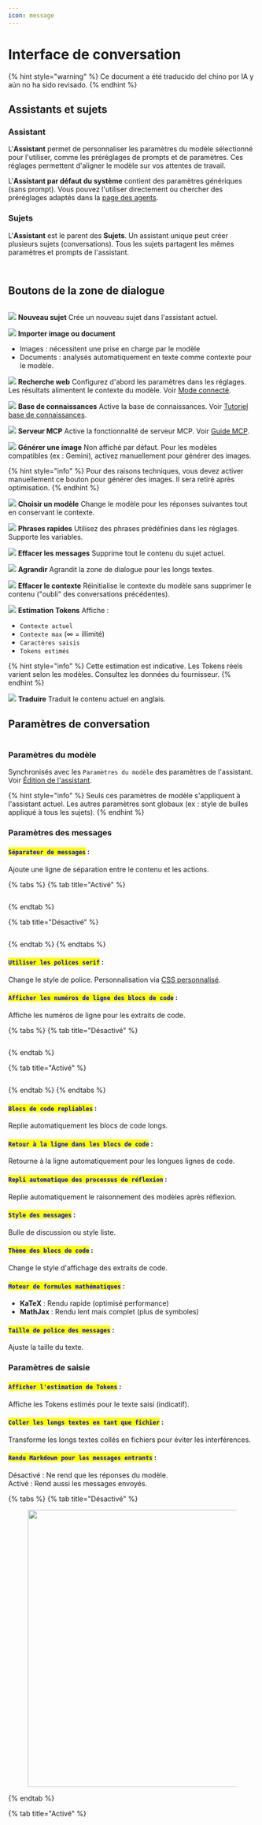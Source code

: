 ```yaml
---
icon: message
---
```

# Interface de conversation


{% hint style="warning" %}
Ce document a été traducido del chino por IA y aún no ha sido revisado.
{% endhint %}




## Assistants et sujets

### Assistant

L'**Assistant** permet de personnaliser les paramètres du modèle sélectionné pour l'utiliser, comme les préréglages de prompts et de paramètres. Ces réglages permettent d'aligner le modèle sur vos attentes de travail.

L'**Assistant par défaut du système** contient des paramètres génériques (sans prompt). Vous pouvez l'utiliser directement ou chercher des préréglages adaptés dans la [page des agents](agents.md).

### Sujets

L'**Assistant** est le parent des **Sujets**. Un assistant unique peut créer plusieurs sujets (conversations). Tous les sujets partagent les mêmes paramètres et prompts de l'assistant.

<figure><img src="../../.gitbook/assets/image (4) (1) (1).png" alt=""><figcaption></figcaption></figure>

<figure><img src="../../.gitbook/assets/image (5) (1) (1) (1).png" alt=""><figcaption></figcaption></figure>

## Boutons de la zone de dialogue

<figure><img src="../../.gitbook/assets/对话界面/对话框.png" alt=""><figcaption></figcaption></figure>

![](../../.gitbook/assets/对话界面/新话题.png) **Nouveau sujet** Crée un nouveau sujet dans l'assistant actuel.

![](../../.gitbook/assets/对话界面/上传图片或文档.png) **Importer image ou document**  
- Images : nécessitent une prise en charge par le modèle  
- Documents : analysés automatiquement en texte comme contexte pour le modèle.

![](../../.gitbook/assets/对话界面/网络搜索.png) **Recherche web** Configurez d'abord les paramètres dans les réglages. Les résultats alimentent le contexte du modèle. Voir [Mode connecté](../../websearch/).

![](../../.gitbook/assets/对话界面/知识库.png) **Base de connaissances** Active la base de connaissances. Voir [Tutoriel base de connaissances](../../knowledge-base/knowledge-base.md).

![](<../../.gitbook/assets/对话界面/MCP 服务器.png>) **Serveur MCP** Active la fonctionnalité de serveur MCP. Voir [Guide MCP](../../advanced-basic/mcp/).

![](../../.gitbook/assets/对话界面/生成图片.png) **Générer une image** Non affiché par défaut. Pour les modèles compatibles (ex : Gemini), activez manuellement pour générer des images.

{% hint style="info" %}
Pour des raisons techniques, vous devez activer manuellement ce bouton pour générer des images. Il sera retiré après optimisation.
{% endhint %}

![](../../.gitbook/assets/对话界面/选择模型.png) **Choisir un modèle** Change le modèle pour les réponses suivantes tout en conservant le contexte.

![](../../.gitbook/assets/对话界面/快捷短语.png) **Phrases rapides** Utilisez des phrases prédéfinies dans les réglages. Supporte les variables.

![](../../.gitbook/assets/对话界面/清空消息.png) **Effacer les messages** Supprime tout le contenu du sujet actuel.

![](../../.gitbook/assets/对话界面/展开.png) **Agrandir** Agrandit la zone de dialogue pour les longs textes.

![](../../.gitbook/assets/对话界面/清除上下文.png) **Effacer le contexte** Réinitialise le contexte du modèle sans supprimer le contenu ("oubli" des conversations précédentes).

![](<../../.gitbook/assets/对话界面/预估 Token 数.png>) **Estimation Tokens** Affiche :  
- `Contexte actuel`  
- `Contexte max` (∞ = illimité)  
- `Caractères saisis`  
- `Tokens estimés`

{% hint style="info" %}
Cette estimation est indicative. Les Tokens réels varient selon les modèles. Consultez les données du fournisseur.
{% endhint %}

![](../../.gitbook/assets/对话界面/翻译.png) **Traduire** Traduit le contenu actuel en anglais.

## Paramètres de conversation

<figure><img src="../../.gitbook/assets/image (7) (1) (1).png" alt=""><figcaption></figcaption></figure>

### Paramètres du modèle

Synchronisés avec les `Paramètres du modèle` des paramètres de l'assistant. Voir [Édition de l'assistant](chat.md#bian-ji-zhu-shou).

{% hint style="info" %}
Seuls ces paramètres de modèle s'appliquent à l'assistant actuel. Les autres paramètres sont globaux (ex : style de bulles appliqué à tous les sujets).
{% endhint %}

### Paramètres des messages

#### <mark style="color:blue;">**`Séparateur de messages`**</mark> :

Ajoute une ligne de séparation entre le contenu et les actions.

{% tabs %}
{% tab title="Activé" %}
<figure><img src="../../.gitbook/assets/image (1) (1) (1) (1) (1) (1) (1) (1) (1) (1).png" alt=""><figcaption></figcaption></figure>
{% endtab %}

{% tab title="Désactivé" %}
<figure><img src="../../.gitbook/assets/image (1) (1) (1) (1) (1) (1) (1) (1) (1) (1) (1).png" alt=""><figcaption></figcaption></figure>
{% endtab %}
{% endtabs %}

#### <mark style="color:blue;">**`Utiliser les polices serif`**</mark> :

Change le style de police. Personnalisation via [CSS personnalisé](../../personalization-settings/).

#### <mark style="color:blue;">**`Afficher les numéros de ligne des blocs de code`**</mark> :

Affiche les numéros de ligne pour les extraits de code.

{% tabs %}
{% tab title="Désactivé" %}
<figure><img src="../../.gitbook/assets/image (2) (1) (1) (1) (1) (1) (1).png" alt=""><figcaption></figcaption></figure>
{% endtab %}

{% tab title="Activé" %}
<figure><img src="../../.gitbook/assets/image (3) (1) (1).png" alt=""><figcaption></figcaption></figure>
{% endtab %}
{% endtabs %}

#### <mark style="color:blue;">**`Blocs de code repliables`**</mark> :

Replie automatiquement les blocs de code longs.

#### <mark style="color:blue;">**`Retour à la ligne dans les blocs de code`**</mark> :

Retourne à la ligne automatiquement pour les longues lignes de code.

#### <mark style="color:blue;">**`Repli automatique des processus de réflexion`**</mark> :

Replie automatiquement le raisonnement des modèles après réflexion.

#### <mark style="color:blue;">**`Style des messages`**</mark> :

Bulle de discussion ou style liste.

#### <mark style="color:blue;">**`Thème des blocs de code`**</mark> :

Change le style d'affichage des extraits de code.

#### <mark style="color:blue;">**`Moteur de formules mathématiques`**</mark> :

* **KaTeX** : Rendu rapide (optimisé performance)
* **MathJax** : Rendu lent mais complet (plus de symboles)

#### <mark style="color:blue;">**`Taille de police des messages`**</mark> :

Ajuste la taille du texte.

### Paramètres de saisie

#### <mark style="color:blue;">**`Afficher l'estimation de Tokens`**</mark> :

Affiche les Tokens estimés pour le texte saisi (indicatif).

#### <mark style="color:blue;">**`Coller les longs textes en tant que fichier`**</mark> :

Transforme les longs textes collés en fichiers pour éviter les interférences.

#### <mark style="color:blue;">**`Rendu Markdown pour les messages entrants`**</mark> :

Désactivé : Ne rend que les réponses du modèle.  
Activé : Rend aussi les messages envoyés.

{% tabs %}
{% tab title="Désactivé" %}
<figure><img src="../../.gitbook/assets/image (4) (1).png" alt="" width="563"><figcaption></figcaption></figure>
{% endtab %}

{% tab title="Activé" %}
<figure